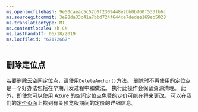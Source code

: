 ```yaml
---
ms.openlocfilehash: 9e50caeac5c52b9f2309448e2bb0b760f533fb6c
ms.sourcegitcommit: 3e98da33c41a7bbd724f644ce7dedee169eb5028
ms.translationtype: MT
ms.contentlocale: zh-CN
ms.lasthandoff: 06/18/2019
ms.locfileid: "67172667"
---
```

## <a name="delete-anchors"></a>删除定位点

若要删除云空间定位点，请使用`DeleteAnchor()`方法。 删除时不再使用的定位点是一个好办法包括在早期开发过程中和做法。 执行此操作会保留资源清理。 此外，即使您可以使用 Azure 的空间定位点免费的定价可能在将来更改。 可以在我们的[定价页面](https://azure.microsoft.com/pricing/details/spatial-anchors/)上找到有关预览版期间的定价的详细信息。
